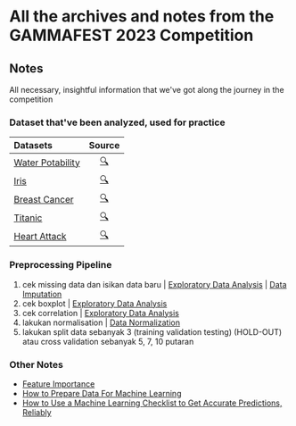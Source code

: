 # All the archives and notes from the GAMMAFEST 2023 Competition

## Notes

All necessary, insightful information that we've got along the journey in the competition

### Dataset that've been analyzed, used for practice

| Datasets   |      Source      |
|:----------|:-------------:|
| [Water Potability](datasets/water_potability.csv) |  [🔍](https://www.kaggle.com/datasets/adityakadiwal/water-potability) |
| [Iris](datasets/iris_data.csv) |    [🔍](https://archive.ics.uci.edu/ml/datasets/iris)   |
| [Breast Cancer](datasets/breast_cancer.csv) | [🔍](https://archive.ics.uci.edu/ml/datasets/breast+cancer+wisconsin+(diagnostic)) |
| [Titanic](datasets/titanic.csv) | [🔍](https://www.kaggle.com/competitions/titanic/data?select=train.csv) |
| [Heart Attack](datasets/heart_attack_analysis/heart.csv) | [🔍](https://www.kaggle.com/datasets/rashikrahmanpritom/heart-attack-analysis-prediction-dataset) |

### Preprocessing Pipeline

1. cek missing data dan isikan data baru | [Exploratory Data Analysis](exploratory_data_analysis.ipynb) | [Data Imputation](data_imputation.ipynb)
2. cek boxplot | [Exploratory Data Analysis](exploratory_data_analysis.ipynb)
3. cek correlation | [Exploratory Data Analysis](exploratory_data_analysis.ipynb)
4. lakukan normalisation | [Data Normalization](data_normalization.ipynb)
5. lakukan split data sebanyak 3 (training validation testing) (HOLD-OUT) atau cross validation sebanyak 5, 7, 10 putaran

### Other Notes

- [Feature Importance](https://scikit-learn.org/stable/auto_examples/ensemble/plot_forest_importances.html)
- [How to Prepare Data For Machine Learning](https://machinelearningmastery.com/how-to-prepare-data-for-machine-learning/?utm_source=drip&utm_medium=email&utm_campaign=Machine+Learning+Mastery+Crash+Course&utm_content=Results+are+only+as+good+as+your+data)
- [How to Use a Machine Learning Checklist to Get Accurate Predictions, Reliably](https://machinelearningmastery.com/machine-learning-checklist/?utm_source=drip&utm_medium=email&utm_campaign=Machine+Learning+Mastery+Crash+Course&utm_content=Machine+learning+has+a+trap)